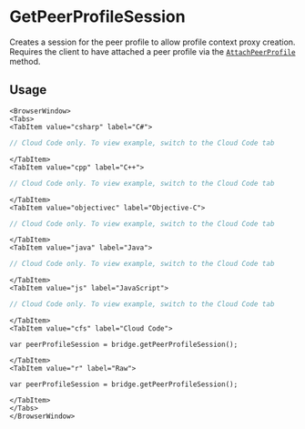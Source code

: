 # GetPeerProfileSession

Creates a session for the peer profile to allow profile context proxy creation.
Requires the client to have attached a peer profile via the [<code>AttachPeerProfile</code>](/api/capi/identity/attachpeerprofile) method.

## Usage

```mdx-code-block
<BrowserWindow>
<Tabs>
<TabItem value="csharp" label="C#">
```

```csharp
// Cloud Code only. To view example, switch to the Cloud Code tab
```

```mdx-code-block
</TabItem>
<TabItem value="cpp" label="C++">
```

```cpp
// Cloud Code only. To view example, switch to the Cloud Code tab
```

```mdx-code-block
</TabItem>
<TabItem value="objectivec" label="Objective-C">
```

```objectivec
// Cloud Code only. To view example, switch to the Cloud Code tab
```

```mdx-code-block
</TabItem>
<TabItem value="java" label="Java">
```

```java
// Cloud Code only. To view example, switch to the Cloud Code tab
```

```mdx-code-block
</TabItem>
<TabItem value="js" label="JavaScript">
```

```javascript
// Cloud Code only. To view example, switch to the Cloud Code tab
```

```mdx-code-block
</TabItem>
<TabItem value="cfs" label="Cloud Code">
```

```cfscript
var peerProfileSession = bridge.getPeerProfileSession();
```

```mdx-code-block
</TabItem>
<TabItem value="r" label="Raw">
```

```cfscript
var peerProfileSession = bridge.getPeerProfileSession();
```

```mdx-code-block
</TabItem>
</Tabs>
</BrowserWindow>
```


